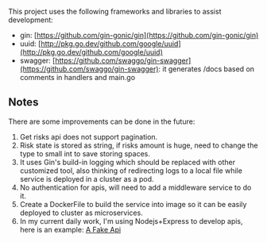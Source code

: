 This project uses the following frameworks and libraries to assist development:

- gin: [https://github.com/gin-gonic/gin](https://github.com/gin-gonic/gin)
- uuid: [http://pkg.go.dev/github.com/google/uuid](http://pkg.go.dev/github.com/google/uuid)
- swagger: [https://github.com/swaggo/gin-swagger](https://github.com/swaggo/gin-swagger): it generates /docs based on comments in handlers and main.go

## Notes

There are some improvements can be done in the future:

1. Get risks api does not support pagination.
2. Risk state is stored as string, if risks amount is huge, need to change the type to small int to save storing spaces.
3. It uses Gin's build-in logging which should be replaced with other customized tool, also thinking of redirecting logs to a local file while service is deployed in a cluster as a pod.
4. No authentication for apis, will need to add a middleware service to do it.
5. Create a DockerFile to build the service into image so it can be easily deployed to cluster as microservices.
6. In my current daily work, I'm using Nodejs+Express to develop apis, here is an example: [A Fake Api](https://gist.github.com/dongdongjssy/5008e4db3fdd2e5d12d763c461d36fa2)

